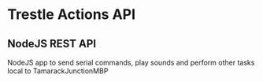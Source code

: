 # Trestle Actions API
## NodeJS REST API

NodeJS app to send serial commands, play sounds and perform other tasks local to TamarackJunctionMBP
